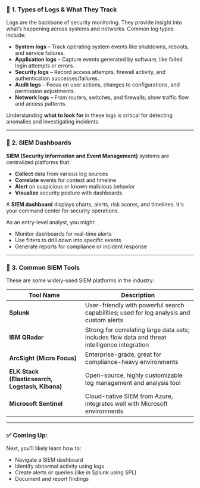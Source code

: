 ### 🔹 **1. Types of Logs & What They Track**

Logs are the backbone of security monitoring. They provide insight into what’s happening across systems and networks. Common log types include:

* **System logs** – Track operating system events like shutdowns, reboots, and service failures.
* **Application logs** – Capture events generated by software, like failed login attempts or errors.
* **Security logs** – Record access attempts, firewall activity, and authentication successes/failures.
* **Audit logs** – Focus on user actions, changes to configurations, and permission adjustments.
* **Network logs** – From routers, switches, and firewalls; show traffic flow and access patterns.

Understanding **what to look for** in these logs is critical for detecting anomalies and investigating incidents.

---

### 🔹 **2. SIEM Dashboards**

**SIEM (Security Information and Event Management)** systems are centralized platforms that:

* **Collect** data from various log sources
* **Correlate** events for context and timeline
* **Alert** on suspicious or known malicious behavior
* **Visualize** security posture with dashboards

A **SIEM dashboard** displays charts, alerts, risk scores, and timelines. It's your command center for security operations.

As an entry-level analyst, you might:

* Monitor dashboards for real-time alerts
* Use filters to drill down into specific events
* Generate reports for compliance or incident response

---

### 🔹 **3. Common SIEM Tools**

These are some widely-used SIEM platforms in the industry:

| Tool Name                                       | Description                                                                                    |
| ----------------------------------------------- | ---------------------------------------------------------------------------------------------- |
| **Splunk**                                      | User-friendly with powerful search capabilities; used for log analysis and custom alerts       |
| **IBM QRadar**                                  | Strong for correlating large data sets; includes flow data and threat intelligence integration |
| **ArcSight (Micro Focus)**                      | Enterprise-grade, great for compliance-heavy environments                                      |
| **ELK Stack (Elasticsearch, Logstash, Kibana)** | Open-source, highly customizable log management and analysis tool                              |
| **Microsoft Sentinel**                          | Cloud-native SIEM from Azure, integrates well with Microsoft environments                      |

---

### ✅ Coming Up:

Next, you’ll likely learn how to:

* Navigate a SIEM dashboard
* Identify abnormal activity using logs
* Create alerts or queries (like in Splunk using SPL)
* Document and report findings
